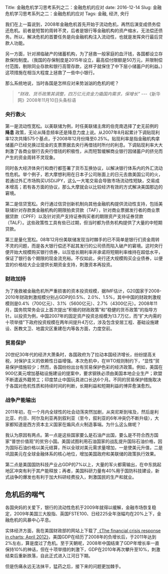 Title: 金融危机学习思考系列之二：金融危机的应对
date: 2016-12-14
Slug: 金融危机学习思考系列之二：金融危机的应对
Tags: 金融, 经济, 央行




我们在上一篇说到，2008年金融危机首先开始于流动危机，再然后演变成债务偿还危机。前者是短暂的周转不灵，后者是银行等金融机构的资产缩水，无法偿还债务。所以，解决危机的首要任务是向金融机构注入流动性，也就是发挥央行最后贷款人功能。



另一方面，针对濒临破产的储蓄机构，为了拯救一般家庭的血汗钱，各国都设立存款保险制度。（我国的存保制度是2015年设立，最高偿付限额是50万元，并限制偿付范围，剔除同业存款和银行高管存款，这样子就保住了中下层小储蓄户的利益。）这项措施在相当大程度上拯救了一些中小银行。



那么系统地说，当时各国是怎样应对来势汹汹的危机的呢？



>_“财政、货币政策其调整，四万亿元资金力撬国内需求，保增长”_ ---《新华网》2008年11月10日头条标语



### 央行救火

第一是流动性宽松。以美联储为例，时任美联储主席的伯克南选择了史无前例的 __降息__ 政策，无论从降息频率还是降息力度上说。从2007年8月起累计下调贴现利率12次共降575个基点，于2008年12月份降至0.25%。贴现利率是指金融机构拿储蓄户已经兑换过现金的支票票据去央行再借钱时所付的利息。下调贴现利率大大刺激了各商业银行去央行借钱的积极性，从而短暂缓解商业银行因储蓄户的挤兑而产生的资金周转不灵现象。



同时各大经济体央行和商行都签署了货币互换协议，以解决银行体系内的外汇流动性危机。举个例子，若大摩想利用在日本子公司账面上的日元去救美国公司的火，若通过外汇市场购买USD/JPY，这么一大笔交易会导致市场流动性短缺，交易成本增高；若有各方面的协议，那么大摩就会以比较经济有效的方式解决美国那边的窘境。



第二是信贷宽松。央行通过信贷创新机制向其他金融机构提供流动性支持，包括美联储针对存款类金融机构的期限拍卖贷款（TAF），针对商业票据发行者的商业票据贷款（CPFF）以及针对资产支持证券购买者的期限资产支持证券贷款（TALF）。这些政策性工具有些已过期，但当时都为债务机构提供了大量的中短期贷款。



第三是量化宽松。08年12月份美联储发现当时棘手的已不简单是银行们资金周转不灵的问题，而是各大银行偿还不起其发行的公司债而陷入破产的窘境。这时央行便开始大规模购买银行债券，以压低长期利率并承诺将短期利率维持在超低水平，保证了银行各个期限的现金流充裕。不仅如此，央行还大规模购买企业债券，以便宜的价格给大企业提供长期资金支持，刺激资本再投资。





### 财政加持



为了挽救被金融危机所严重损害的资本投资规模，据IMF估计，G20国家于2008-2010年财政刺激规模分别占GDP的0.5%、2.0%、1.5%，其中中国的财政刺激规模则是0.4%（700亿元）、3.1%（5600亿元）、2.7%（4300亿元）。2008年11月，国务院常务会议上首次提出“积极的财政政策”和“稳健的货币政策”的指导方针。以投资为例，中国2007年的固定资产投资总规模为13.7万亿，而“扩大内需的十项举措”下政府投资规模在两年间提升4万亿，涉及包含安居工程、基础设施建设、医教文卫、地震灾区重建在内等各方面，力度空前。



### 贸易保护



20世纪30年代的经济大萧条时，各国政府为了拉动本国经济增长，纷纷提高关税，对保护主义的依赖性日益增强。本次危机中，在WTO规则制约下，“显性”贸易保护措施较少；然而，各国纷纷出台有贸易保护色彩的经济政策。例如，美国在900亿美元增加基础设施建设的提案中，要求钢铁必须由美国本地企业生产；欧盟不断遣返外籍劳工；印度禁止中国玩具进口长达6个月。不同的贸易保护措施取决于各国对危机性质和持续时间的判断，长期利益和短期利益的博弈愈演愈烈。



### 战争产能输出



2011年初，在一个月内全球性的社会动荡突然加剧，从突尼斯到埃及，然后是利比亚、约旦、阿尔及利亚再到叙利亚（至今，叙利亚的6年冲突仍不断升级），大家都知道是西方资本主义国家在煽风点火制造事端。为什么这么做呢？



我认为原因有两点。第一点是这些国家要么是石油产出国，要么是不符合西方国家“普世价值观”的贫穷小国。美国试图利用石油国家的战乱提升国际石油价格，因为国际石油价格以美元结算，所以全球对美元需求量增加，一是使美元升值，二是巩固美元在全球金融体系的核心地位，增加美国政府和美联储的政策执行效果。



第二点是美国国防科技产业占GDP的7%以上，大量的军火都需输出，在中东挑起地区冲突有利于其产能释放；再者，美国科研力量有40%用于国防科技建设，新式战争的爆发也有利于加大科研经费投入，刺激国民的生产和就业。





## 危机后的喘气



各国央妈的关爱下，银行的流动性危机于2009年就得以缓解，金融市场恢复稳定，2009年美国三大股指、英国FSTE100、日经225全年涨幅均在20%上下，金融危机的风暴中心平息。



实体经济方面，我在美国财政部的网站上下载了[《The financial crisis response in charts; April 2012》](https://www.treasury.gov/resource-center/data-chart-center/Documents/20120413_FinancialCrisisResponse.pdf)，美国GDP在经历了2008年的负增长后，于2011年达到2%左右，算是度过了危机。至于天朝呢，2008年中国结束了GDP年增长率一直保持10%的神话，但在十项举措的刺激下，GDP在2010年再次攀升至10%，刺激结束后重新跌落，自此正式进入江河日下期。



但是伤痛永远无法抹平，猛药之后，接下来的问题更加棘手。























